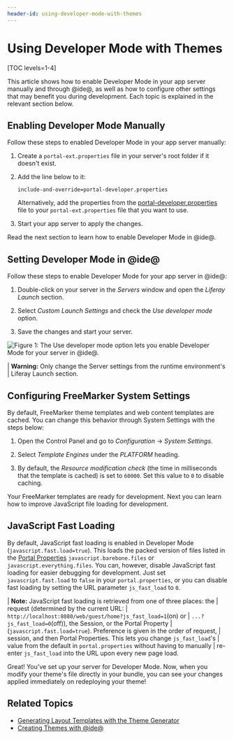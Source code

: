 ```yaml
---
header-id: using-developer-mode-with-themes
---
```


# Using Developer Mode with Themes

[TOC levels=1-4]

This article shows how to enable Developer Mode in your app server manually and 
through @ide@, as well as how to configure other settings that may benefit you 
during development. Each topic is explained in the relevant section below. 

## Enabling Developer Mode Manually

Follow these steps to enabled Developer Mode in your app server manually:

1.  Create a `portal-ext.properties` file in your server's root folder if it 
    doesn't exist.
    
2.  Add the line below to it:

    ```properties
    include-and-override=portal-developer.properties
    ```
    
    Alternatively, add the properties from the 
    [portal-developer.properties](https://github.com/liferay/liferay-portal/blob/7.2.x/portal-impl/src/portal-developer.properties) 
    file to your `portal-ext.properties` file that you want to use.
    
3.  Start your app server to apply the changes.

Read the next section to learn how to enable Developer Mode in @ide@. 

## Setting Developer Mode in @ide@

Follow these steps to enable Developer Mode for your app server in @ide@:
 
1.  Double-click on your server in the *Servers* window and open the 
    *Liferay Launch* section.
 
2.  Select *Custom Launch Settings* and check the *Use developer mode* option. 

3.  Save the changes and start your server. 

![Figure 1: The *Use developer mode* option lets you enable Developer Mode for your server in @ide@.](../../../../images/developer-mode-ide.png)

| **Warning:** Only change the Server settings from the runtime environment's 
| Liferay Launch section.

## Configuring FreeMarker System Settings

By default, FreeMarker theme templates and web content templates are cached. You 
can change this behavior through System Settings with the steps below:

1.  Open the Control Panel and go to *Configuration* &rarr; *System Settings*.

2.  Select *Template Engines* under the *PLATFORM* heading.

3.  By default, the *Resource modification check* (the time in milliseconds that
    the template is cached) is set to `60000`. Set this value to `0` to disable
    caching.

Your FreeMarker templates are ready for development. Next you can learn how to 
improve JavaScript file loading for development. 

## JavaScript Fast Loading

By default, JavaScript fast loading is enabled in Developer Mode 
(`javascript.fast.load=true`). This loads the packed version of files listed in 
the 
[Portal Properties](https://docs.liferay.com/portal/7.2-latest/propertiesdoc/portal.properties.html#JavaScript) 
`javascript.barebone.files` or `javascript.everything.files`. You can, however, 
disable JavaScript fast loading for easier debugging for development. Just set 
`javascript.fast.load` to `false` in your `portal.properties`, or you can 
disable fast loading by setting the URL parameter `js_fast_load` to `0`.

| **Note:** JavaScript fast loading is retrieved from one of three places: the 
| request (determined by the current URL: 
| `http://localhost:8080/web/guest/home?js_fast_load=1`(on) or 
| `...?js_fast_load=0`(off)), the Session, or the Portal Property 
| (`javascript.fast.load=true`). Preference is given in the order of request, 
| session, and then Portal Properties. This lets you change `js_fast_load`'s 
| value from the default in `portal.properties` without having to manually 
| re-enter `js_fast_load` into the URL upon every new page load.

Great! You've set up your server for Developer Mode. Now, when you modify your 
theme's file directly in your bundle, you can see your changes applied 
immediately on redeploying your theme!

## Related Topics

- [Generating Layout Templates with the Theme Generator](/docs/7-2/reference/-/knowledge_base/r/creating-layout-templates-with-the-themes-generator)
- [Creating Themes with @ide@](/docs/7-2/reference/-/knowledge_base/r/creating-themes-with-liferay-ide)

